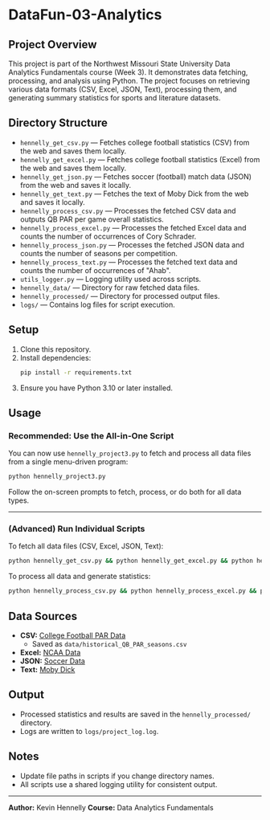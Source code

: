 

# DataFun-03-Analytics

## Project Overview

This project is part of the Northwest Missouri State University Data Analytics Fundamentals course (Week 3). It demonstrates data fetching, processing, and analysis using Python. The project focuses on retrieving various data formats (CSV, Excel, JSON, Text), processing them, and generating summary statistics for sports and literature datasets.

## Directory Structure

- `hennelly_get_csv.py` — Fetches college football statistics (CSV) from the web and saves them locally.
- `hennelly_get_excel.py` — Fetches college football statistics (Excel) from the web and saves them locally.
- `hennelly_get_json.py` — Fetches soccer (football) match data (JSON) from the web and saves it locally.
- `hennelly_get_text.py` — Fetches the text of Moby Dick from the web and saves it locally.
- `hennelly_process_csv.py` — Processes the fetched CSV data and outputs QB PAR per game overall statistics.
- `hennelly_process_excel.py` — Processes the fetched Excel data and counts the number of occurrences of Cory Schrader.
- `hennelly_process_json.py` — Processes the fetched JSON data and counts the number of seasons per competition.
- `hennelly_process_text.py` — Processes the fetched text data and counts the number of occurrences of "Ahab".
- `utils_logger.py` — Logging utility used across scripts.
- `hennelly_data/` — Directory for raw fetched data files.
- `hennelly_processed/` — Directory for processed output files.
- `logs/` — Contains log files for script execution.

## Setup

1. Clone this repository.
2. Install dependencies:
   ```bash
   pip install -r requirements.txt
   ```
3. Ensure you have Python 3.10 or later installed.

## Usage


### Recommended: Use the All-in-One Script

You can now use `hennelly_project3.py` to fetch and process all data files from a single menu-driven program:

```bash
python hennelly_project3.py
```

Follow the on-screen prompts to fetch, process, or do both for all data types.

---

### (Advanced) Run Individual Scripts

To fetch all data files (CSV, Excel, JSON, Text):

```bash
python hennelly_get_csv.py && python hennelly_get_excel.py && python hennelly_get_json.py && python hennelly_get_text.py
```

To process all data and generate statistics:

```bash
python hennelly_process_csv.py && python hennelly_process_excel.py && python hennelly_process_json.py && python hennelly_process_text.py
```

## Data Sources


- **CSV:** [College Football PAR Data](https://raw.githubusercontent.com/Neil-Paine-1/College-Football-QB-PAR/main/historical-QB-PAR-seasons.csv)
  - Saved as `data/historical_QB_PAR_seasons.csv`
- **Excel:** [NCAA Data](https://raw.githubusercontent.com/Cap110100/College-Football-Analysis/main/All_stats.xlsx)
- **JSON:** [Soccer Data](https://raw.githubusercontent.com/statsbomb/open-data/refs/heads/master/data/competitions.json)
- **Text:** [Moby Dick](https://www.gutenberg.org/cache/epub/2701/pg2701.txt)

## Output

- Processed statistics and results are saved in the `hennelly_processed/` directory.
- Logs are written to `logs/project_log.log`.

## Notes

- Update file paths in scripts if you change directory names.
- All scripts use a shared logging utility for consistent output.

---
**Author:** Kevin Hennelly
**Course:** Data Analytics Fundamentals
